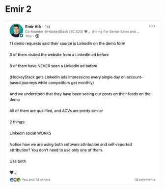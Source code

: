 # Emir 2

![-3-Post-LinkedIn (4).png](Emir%202%2075d6432880d342449ab26dd569dab3a9/-3-Post-LinkedIn_(4).png)